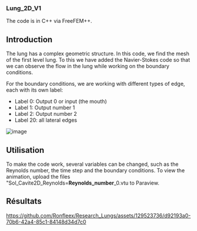 
### Lung_2D_V1

The code is in C++ via FreeFEM++.

## Introduction

The lung has a complex geometric structure. In this code, we find the mesh of the first level lung. To this we have added the Navier-Stokes code so that we can observe the flow in the lung while working on the boundary conditions.

For the boundary conditions, we are working with different types of edge, each with its own label:

- Label 0: Output 0 or input (the mouth)
- Label 1: Output number 1
- Label 2: Output number 2
- Label 20: all lateral edges 

![image](https://github.com/Ronfleex/Research_Lungs/assets/129523736/cb670805-e468-47b1-8a82-a470d0b1fa22)

## Utilisation

To make the code work, several variables can be changed, such as the Reynolds number, the time step and the boundary conditions. To view the animation, upload the files "Sol_Cavite2D_Reynolds=**Reynolds_number**_0.vtu to Paraview.

## Résultats 
https://github.com/Ronfleex/Research_Lungs/assets/129523736/d92193a0-70b6-42a4-85c1-84148d34d7c0
